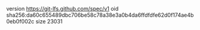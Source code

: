 version https://git-lfs.github.com/spec/v1
oid sha256:da60c655489dbc706be58c78a38e3a0b4da6ffdfdfe62d0f174ae4b0eb0f002c
size 23031
